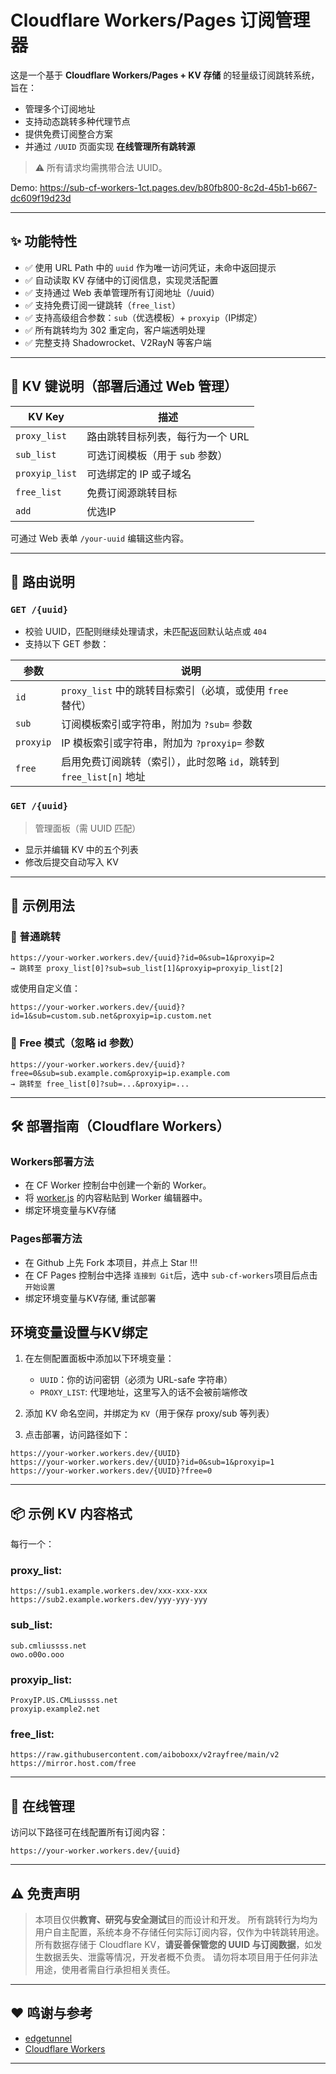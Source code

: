 # Cloudflare Workers/Pages 订阅管理器

这是一个基于 **Cloudflare Workers/Pages + KV 存储** 的轻量级订阅跳转系统，旨在：

* 管理多个订阅地址
* 支持动态跳转多种代理节点
* 提供免费订阅整合方案
* 并通过 `/UUID` 页面实现 **在线管理所有跳转源**

> ⚠️ 所有请求均需携带合法 UUID。

Demo: https://sub-cf-workers-1ct.pages.dev/b80fb800-8c2d-45b1-b667-dc609f19d23d

---

## ✨ 功能特性

* ✅ 使用 URL Path 中的 `uuid` 作为唯一访问凭证，未命中返回提示
* ✅ 自动读取 KV 存储中的订阅信息，实现灵活配置
* ✅ 支持通过 Web 表单管理所有订阅地址（/uuid）
* ✅ 支持免费订阅一键跳转（`free_list`）
* ✅ 支持高级组合参数：`sub`（优选模板）+ `proxyip`（IP绑定）
* ✅ 所有跳转均为 302 重定向，客户端透明处理
* ✅ 完整支持 Shadowrocket、V2RayN 等客户端

---

## 🔧 KV 键说明（部署后通过 Web 管理）

| KV Key         | 描述                  |
| -------------- | ------------------- |
| `proxy_list`   | 路由跳转目标列表，每行为一个 URL  |
| `sub_list`     | 可选订阅模板（用于 `sub` 参数） |
| `proxyip_list` | 可选绑定的 IP 或子域名       |
| `free_list`    | 免费订阅源跳转目标           |
| `add`          | 优选IP           |

可通过 Web 表单 `/your-uuid` 编辑这些内容。

---

## 🧠 路由说明

### `GET /{uuid}`

* 校验 UUID，匹配则继续处理请求，未匹配返回默认站点或 `404`
* 支持以下 GET 参数：

| 参数        | 说明                                           |
| --------- | -------------------------------------------- |
| `id`      | `proxy_list` 中的跳转目标索引（必填，或使用 `free` 替代）      |
| `sub`     | 订阅模板索引或字符串，附加为 `?sub=` 参数                    |
| `proxyip` | IP 模板索引或字符串，附加为 `?proxyip=` 参数               |
| `free`    | 启用免费订阅跳转（索引），此时忽略 `id`，跳转到 `free_list[n]` 地址 |

### `GET /{uuid}`

> 管理面板（需 UUID 匹配）

* 显示并编辑 KV 中的五个列表
* 修改后提交自动写入 KV

---

## 🧪 示例用法

### 🎯 普通跳转

```
https://your-worker.workers.dev/{uuid}?id=0&sub=1&proxyip=2
→ 跳转至 proxy_list[0]?sub=sub_list[1]&proxyip=proxyip_list[2]
```

或使用自定义值：

```
https://your-worker.workers.dev/{uuid}?id=1&sub=custom.sub.net&proxyip=ip.custom.net
```

### 🎯 Free 模式（忽略 id 参数）

```
https://your-worker.workers.dev/{uuid}?free=0&sub=sub.example.com&proxyip=ip.example.com
→ 跳转至 free_list[0]?sub=...&proxyip=...
```

---

## 🛠 部署指南（Cloudflare Workers）

### Workers部署方法

   - 在 CF Worker 控制台中创建一个新的 Worker。
   - 将 [worker.js](https://github.com/huilang-me/sub-cf-workers/blob/main/_worker.js) 的内容粘贴到 Worker 编辑器中。
   - 绑定环境变量与KV存储

### Pages部署方法

   - 在 Github 上先 Fork 本项目，并点上 Star !!!
   - 在 CF Pages 控制台中选择 `连接到 Git`后，选中 `sub-cf-workers`项目后点击 `开始设置`
   - 绑定环境变量与KV存储, 重试部署

## 环境变量设置与KV绑定

1. 在左侧配置面板中添加以下环境变量：

   * `UUID`：你的访问密钥（必须为 URL-safe 字符串）
   * `PROXY_LIST`: 代理地址，这里写入的话不会被前端修改

2. 添加 KV 命名空间，并绑定为 `KV`（用于保存 proxy/sub 等列表）

3. 点击部署，访问路径如下：

```
https://your-worker.workers.dev/{UUID}
https://your-worker.workers.dev/{UUID}?id=0&sub=1&proxyip=1
https://your-worker.workers.dev/{UUID}?free=0
```

---

## 📦 示例 KV 内容格式

每行一个：

### proxy\_list:

```
https://sub1.example.workers.dev/xxx-xxx-xxx
https://sub2.example.workers.dev/yyy-yyy-yyy
```

### sub\_list:

```
sub.cmliussss.net
owo.o00o.ooo
```

### proxyip\_list:

```
ProxyIP.US.CMLiussss.net
proxyip.example2.net
```

### free\_list:

```
https://raw.githubusercontent.com/aiboboxx/v2rayfree/main/v2
https://mirror.host.com/free
```

---

## 🔧 在线管理

访问以下路径可在线配置所有订阅内容：

```
https://your-worker.workers.dev/{uuid}
```

---

## ⚠️ 免责声明

> 本项目仅供**教育、研究与安全测试**目的而设计和开发。
> 所有跳转行为均为用户自主配置，系统本身不存储任何实际订阅内容，仅作为中转跳转用途。
> 所有数据存储于 Cloudflare KV，**请妥善保管您的 UUID 与订阅数据**，如发生数据丢失、泄露等情况，开发者概不负责。
> 请勿将本项目用于任何非法用途，使用者需自行承担相关责任。

---

## ❤️ 鸣谢与参考

* [edgetunnel](https://github.com/cmliu/edgetunnel)
* [Cloudflare Workers](https://developers.cloudflare.com/workers/)

---
